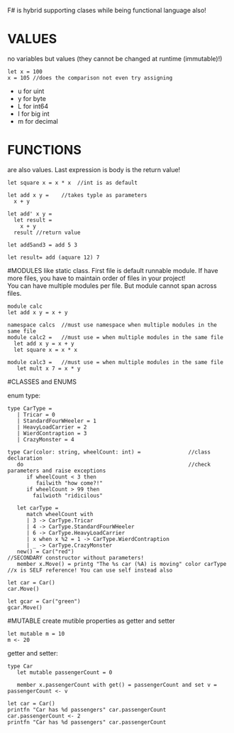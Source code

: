 
F# is hybrid supporting clases while being functional language also!

# VALUES
no variables but values (they cannot be changed at runtime (immutable)!)
```
let x = 100
x = 105 //does the comparison not even try assigning
```
 * u for uint
 * y for byte
 * L for int64
 * I for big int
 * m for decimal

# FUNCTIONS
are also values. 
Last expression is body is the return value!

```
let square x = x * x  //int is as default
```
```
let add x y =    //takes typle as parameters
  x + y
```
```
let add' x y = 
  let result =
    x + y
  result //return value
```
```
let add5and3 = add 5 3
```
```
let result= add (aquare 12) 7
```

#MODULES
like static class. 
First file is default runnable module. If have more files, you have to maintain order of files in your project!   
You can have multiple modules per file. But module cannot span across files.
```
module calc
let add x y = x + y
```
```
namespace calcs  //must use namespace when multiple modules in the same file
module calc2 =   //must use = when multiple modules in the same file
  let add x y = x + y
  let square x = x * x
  
module calc3 =   //must use = when multiple modules in the same file
   let mult x 7 = x * y
```

#CLASSES and ENUMS

enum type:
```
type CarType = 
   | Tricar = 0
   | StandardFourWHeeler = 1
   | HeavyLoadCarrier = 2
   | WierdContraption = 3
   | CrazyMonster = 4
```
```
type Car(color: string, wheelCount: int) =               //class declaration
   do                                                    //check parameters and raise exceptions
      if wheelCount < 3 then 
         failwith "how come?!"
      if wheelCount > 99 then
        failwioth "ridicilous"

   let carType = 
      match wheelCount with
      | 3 -> CarType.Tricar 
      | 4 -> CarType.StandardFourWHeeler
      | 6 -> CarType.HeavyLoadCarrier
      | x when x %2 = 1 -> CarType.WierdContraption
      | _ -> CarType.CrazyMonster
   new() = Car("red")                                                  //SECONDARY constructor without parameters!
   member x.Move() = printg "The %s car (%A) is moving" color carType  //x is SELF reference! You can use self instead also

let car = Car()
car.Move()

let gcar = Car("green")
gcar.Move()
```

#MUTABLE
create mutible properties as getter and setter

```
let mutable m = 10
m <- 20
```
getter and setter:
```
type Car
   let mutable passengerCount = 0
   
   member x.passengerCount with get() = passengerCount and set v = passengerCount <- v
   
let car = Car()
printfn "Car has %d passengers" car.passengerCount
car.passengerCount <- 2
printfn "Car has %d passengers" car.passengerCount
```
